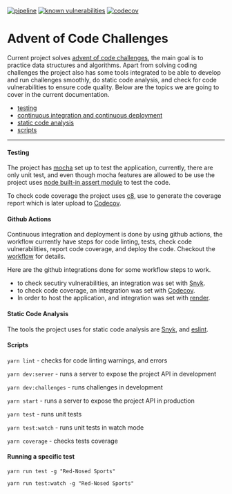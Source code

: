 [![pipeline](https://github.com/jnosornov/advent-of-code/actions/workflows/pipeline.yml/badge.svg)](https://github.com/jnosornov/advent-of-code/actions/workflows/pipeline.yml)
[![known vulnerabilities](https://snyk.io/test/github/jnosornov/advent-of-code/badge.svg)](https://snyk.io/test/github/jnosornov/advent-of-code)
[![codecov](https://codecov.io/gh/jnosornov/advent-of-code/branch/main/graph/badge.svg?token=FP108YE1K6)](https://codecov.io/gh/jnosornov/advent-of-code)

# Advent of Code Challenges

Current project solves [advent of code challenges](https://adventofcode.com/), the main goal is to practice data structures and algorithms. Apart from solving coding challenges the project also has some tools integrated to be able to develop and run challenges smoothly, do static code analysis, and check for code vulnerabilities to ensure code quality. Below are the topics we are going to cover in the current documentation.

- [testing](#testing)
- [continuous integration and continuous deployment](#github-actions)
- [static code analysis](#static-code-analysis)
- [scripts](#scripts)

<hr>

#### **Testing**

The project has [mocha](https://mochajs.org/) set up to test the application, currently, there are only unit test, and even though mocha features are allowed to be use the project uses [node built-in assert module](https://nodejs.org/api/assert.html) to test the code.

To check code coverage the project uses [c8](https://github.com/bcoe/c8), use to generate the coverage report which is later upload to [Codecov](https://about.codecov.io/).

#### **Github Actions**

Continuous integration and deployment is done by using github actions, the workflow currently have steps for code linting, tests, check code vulnerabilities, report code coverage, and deploy the code. Checkout the [workflow](https://github.com/jnosornov/advent-of-code/blob/main/.github/workflows/pipeline.yml) for details.

Here are the github integrations done for some workflow steps to work.
- to check secutiry vulnerabilities, an integration was set with [Snyk](https://snyk.io/).
- to check code coverage, an integration was set with [Codecov](https://about.codecov.io/).
- In order to host the application, and integration was set with [render](https://render.com/).


#### **Static Code Analysis**

The tools the project uses for static code analysis are [Snyk](https://snyk.io/), and [eslint](https://eslint.org/).

#### **Scripts**

`yarn lint` - checks for code linting warnings, and errors

`yarn dev:server` - runs a server to expose the project API in development

`yarn dev:challenges` - runs challenges in development

`yarn start` - runs a server to expose the project API in production

`yarn test` - runs unit tests

`yarn test:watch` - runs unit tests in watch mode

`yarn coverage` - checks tests coverage

#### **Running a specific test**

`yarn run test -g "Red-Nosed Sports"`

`yarn run test:watch -g "Red-Nosed Sports"`